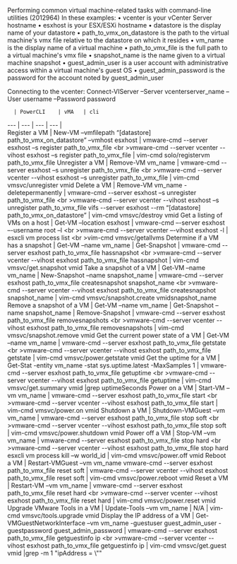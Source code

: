 Performing common virtual machine-related tasks with command-line utilities (2012964)
In these examples:
 •	vcenter is your vCenter Server hostname
 •	esxhost is your ESX/ESXi hostname
 •	datastore is the display name of your datastore
 •	path_to_vmx_on_datastore is the path to the virtual machine's vmx file relative to the datastore on which it resides
 •	vm_name is the display name of a virtual machine
 •	path_to_vmx_file is the full path to a virtual machine's vmx file
 •	snapshot_name is the name given to a virtual machine snapshot
 •	guest_admin_user is a user account with administrative access within a virtual machine's guest OS
 •	guest_admin_password is the password for the account noted by guest_admin_user

Connecting  to the vcenter: Connect-VIServer –Server vcenterserver_name –User username –Password password

 	  | PowerCLI	| vMA	| cli
--- | --- | --- | --- |   
Register a VM	| New-VM –vmfilepath “[datastore] path_to_vmx_on_datastore” –vmhost esxhost	| vmware-cmd --server esxhost –s register path_to_vmx_file <br \>vmware-cmd --server vcenter --vihost esxhost –s register path_to_vmx_file	| vim-cmd solo/registervm path_to_vmx_file
Unregister a VM	| Remove-VM vm_name	| vmware-cmd --server esxhost –s unregister path_to_vmx_file <br \>vmware-cmd --server vcenter --vihost esxhost –s unregister path_to_vmx_file | vim-cmd vmsvc/unregister vmid
Delete a VM	| Remove-VM vm_name -deletepermanently	| vmware-cmd --server esxhost –s unregister path_to_vmx_file <br \>vmware-cmd --server vcenter --vihost esxhost –s unregister path_to_vmx_file vifs --server esxhost --rm “[datastore] path_to_vmx_on_datastore”	| vim-cmd vmsvc/destroy vmid
Get a listing of VMs on a host	| Get-VM –location esxhost	| vmware-cmd –-server esxhost –-username root –l <br \>vmware-cmd --server vcenter –-vihost esxhost -l	| esxcli vm process list <br \>vim-cmd vmsvc/getallvms
Determine if a VM has a snapshot	| Get-VM –name vm_name \| Get-Snapshot	| vmware-cmd --server esxhost path_to_vmx_file hassnapshot <br \>vmware-cmd --server vcenter --vihost esxhost path_to_vmx_file hassnapshot	| vim-cmd vmsvc/get.snapshot vmid
Take a snapshot of a VM	| Get-VM –name vm_name \| New-Snapshot –name snapshot_name	| vmware-cmd --server esxhost path_to_vmx_file createsnapshot snapshot_name <br \>vmware-cmd --server vcenter --vihost esxhost path_to_vmx_file createsnapshot snapshot_name	| vim-cmd vmsvc/snapshot.create vmidsnapshot_name
Remove a snapshot of a VM	| Get-VM –name vm_name \| Get-Snapshot –name snapshot_name \| Remove-Snapshot	| vmware-cmd --server esxhost path_to_vmx_file removesnapshots <br \>vmware-cmd --server vcenter --vihost esxhost path_to_vmx_file removesnapshots	| vim-cmd vmsvc/snapshot.remove vmid
Get the current power state of a VM	| Get-VM –name vm_name	| vmware-cmd --server esxhost path_to_vmx_file getstate <br \>vmware-cmd --server vcenter --vihost esxhost path_to_vmx_file getstate	| vim-cmd vmsvc/power.getstate vmid
Get the uptime for a VM	| Get-Stat -entity vm_name -stat sys.uptime.latest -MaxSamples 1	| vmware-cmd --server esxhost path_to_vmx_file getuptime <br \>vmware-cmd --server vcenter --vihost esxhost path_to_vmx_file getuptime	| vim-cmd vmsvc/get.summary vmid \|grep uptimeSeconds
Power on a VM	| Start-VM –vm vm_name	| vmware-cmd --server esxhost path_to_vmx_file start <br \>vmware-cmd --server vcenter --vihost esxhost path_to_vmx_file start	| vim-cmd vmsvc/power.on vmid
Shutdown a VM	| Shutdown-VMGuest –vm vm_name	| vmware-cmd --server esxhost path_to_vmx_file stop soft <br \>vmware-cmd --server vcenter --vihost esxhost path_to_vmx_file stop soft |	vim-cmd vmsvc/power.shutdown vmid
Power off a VM	| Stop-VM –vm vm_name	| vmware-cmd --server esxhost path_to_vmx_file stop hard <br \>vmware-cmd --server vcenter --vihost esxhost path_to_vmx_file stop hard	esxcli vm process kill –w world_id | vim-cmd vmsvc/power.off vmid
Reboot a VM	| Restart-VMGuest –vm vm_name	vmware-cmd --server esxhost path_to_vmx_file reset soft | vmware-cmd --server vcenter --vihost esxhost path_to_vmx_file reset soft	| vim-cmd vmsvc/power.reboot vmid
Reset a VM	| Restart-VM –vm vm_name	| vmware-cmd --server esxhost path_to_vmx_file reset hard <br \>vmware-cmd --server vcenter --vihost esxhost path_to_vmx_file reset hard	| vim-cmd vmsvc/power.reset vmid
Upgrade VMware Tools in a VM	| Update-Tools –vm vm_name	| N/A	| vim-cmd vmsvc/tools.upgrade vmid
Display the IP address of a VM	| Get-VMGuestNetworkInterface –vm vm_name -guestuser guest_admin_user -guestpassword guest_admin_password	| vmware-cmd --server esxhost path_to_vmx_file getguestinfo ip <br \>vmware-cmd --server vcenter --vihost esxhost path_to_vmx_file getguestinfo ip	| vim-cmd vmsvc/get.guest vmid \|grep -m 1 "ipAddress = \\""

